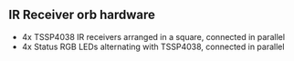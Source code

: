 ## IR Receiver orb hardware
- 4x TSSP4038 IR receivers arranged in a square, connected in parallel
- 4x Status RGB LEDs alternating with TSSP4038, connected in parallel
